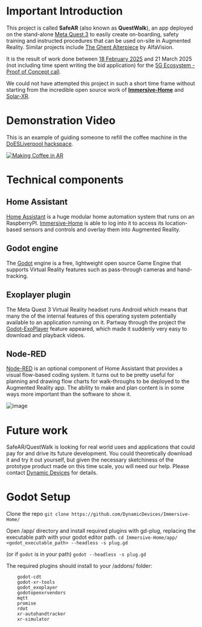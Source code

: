 # Important Introduction

This project is called **SafeAR** (also known as **QuestWalk**), an app deployed on the stand-alone [Meta Quest 3](https://en.wikipedia.org/wiki/Meta_Quest_3) to easily create on-boarding, safety training and instructed procedures that can be used on-site in Augmented Reality.  Similar projects include [The Ghent Alterpiece](https://www.alfavision.be/project/ghent-altarpiece) by AlfaVision.

It is the result of work done between [18 February 2025](https://www.ukri.org/news/daresbury-laboratory-welcomes-first-businesses-to-new-5g-ecosystem/) and 21 March 2025 (not including time spent writing the bid application) for the [5G Ecosystem - Proof of Concept call](https://iuk-business-connect.org.uk/opportunities/5g-ecosystem-proof-of-concept-call/).

We could not have attempted this project in such a short time frame without starting from the incredible open source work of [**Immersive-Home**](https://github.com/Nitwel/Immersive-Home) and [Solar-XR](https://github.com/TU-Dublin-Computer-Science/Solar-XR). 

# Demonstration Video

This is an example of guiding someone to refill the coffee machine in the [DoESLiverpool hackspace](https://doesliverpool.com/).

[![Making Coffee in AR](https://github.com/user-attachments/assets/c20b158d-0c3e-4a36-b9cd-3a809a6a7bd1)](http://www.youtube.com/watch?v=QzLRFOMqT2g "SafeAR mixed reality training demonstration: How to make coffee at DoES Liverpool")

# Technical components

## Home Assistant

[Home Assistant](https://www.home-assistant.io/) is a huge modular home automation system that runs on an RaspberryPI.  [Immersive-Home](https://immersive-home.org/) is able to log into it to access its location-based sensors and controls and overlay them into Augmented Reality.

## Godot engine

The [Godot](https://godotengine.org/) engine is a free, lightweight open source Game Engine that supports Virtual Reality features such as pass-through cameras and hand-tracking.

## Exoplayer plugin

The Meta Quest 3 Virtual Reality headset runs Android which means that many the of the internal features of this operating system potentially available to an application running on it.  Partway through the project the [Godot-ExoPlayer](https://github.com/bnjmntmm/godot-exoplayer/) feature appeared, which made it suddenly very easy to download and playback videos.

## Node-RED

[Node-RED](https://nodered.org/) is an optional component of Home Assistant that provides a visual flow-based coding system.  It turns out to be pretty useful for planning and drawing flow charts for walk-throughs to be deployed to the Augmented Reality app.  The ability to make and plan content is in some ways more important than the software to show it.  

![image](https://github.com/user-attachments/assets/367fcd70-ede1-41b4-a6de-bee537beb455)

# Future work

SafeAR/QuestWalk is looking for real world uses and applications that could pay for and drive its future development.  You could theoretically download it and try it out yourself, but given the necessary sketchiness of the prototype product made on this time scale, you will need our help. Please contact [Dynamic Devices](https://www.dynamicdevices.co.uk/) for details.

# Godot Setup

Clone the repo
`git clone https://github.com/DynamicDevices/Immersive-Home/`

Open /app/ directory and install required plugins with gd-plug, replacing the executable path with your godot editor path. 
`cd Immersive-Home/app/`
`<godot_executable_path> --headless -s plug.gd`

(or if `godot` is in your path)
`godot --headless -s plug.gd`

The required plugins should install to your /addons/ folder:
```
    godot-cdt
    godot-xr-tools
    godot_exoplayer
    godotopenxrvendors
    mqtt
    promise
    rdot
    xr-autohandtracker
    xr-simulator
```